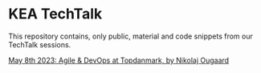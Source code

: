 # KEA TechTalk

This repository contains, only public, material and code snippets from our TechTalk sessions.

[May 8th 2023: Agile & DevOps at Topdanmark, by Nikolaj Ougaard](/2023/Agile-DevOps-Topdanmark)
